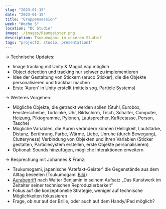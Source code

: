```yaml
---
slug: "2023-01-15"
date: "2023-01-15"
title: "Gruppensession"
week: "Woche 5"
location: "DC Studio"
image: ./images/Raumgeister.png
description: Tsukumogami in unserem Studio?
tags: "project2, studio, presentation1"
---
```

→ Technische Updates:
- Image tracking mit Unity & MagicLeap möglich
- Object detection und tracking nur schwer zu implementieren
- Idee der Gestaltung von Stickern (aruco Sticker), die die Objekte personalisieren und trackbar machen
- Erste 'Auren' in Unity erstellt (mittels sog. Particle Systems)

→ Weiteres Vorgehen:
- Mögliche Objekte, die getrackt werden sollen (Stuhl, Eurobox, Fensterscheibe, Türklinke, Uhr, Bildschirm, Tisch, Schalter, Computer, Heizung, Piktogramme, Pylonen, Lautsprecher, Kaffeetasse, Person, Tasche)
- Mögliche Variablen, die Auren verändern können (Helligkeit, Lautstärke, Distanz, Berührung, Farbe, Wärme, Liebe, Unruhe (durch Bewegung), Clutteryness)
Verbindung von Objekten und ihren Variablen (Sticker gestalten, Particlesystem erstellen, erste Objekte personalisieren)
- Optional: Sounds hinzufügen, mögliche Interaktionen erweitern

→ Besprechung mit Johannes & Franz:
- Tsukumogami, japanische 'Artefakt-Geister' die Gegenstände aus dem Alltag beseelen (Tsukumogami [Bild]((https://www.etsy.com/ch/listing/945187346/tsukumogami)))
- [Aurabegriff](https://de.wikipedia.org/wiki/Aura_(Benjamin)) nach Walter Benjamin in seinem Aufsatz „Das Kunstwerk im Zeitalter seiner technischen Reproduzierbarkeit“
- Fokus auf die konzeptionelle Strategie, weniger auf technische Möglichkeiten fokussieren
- Frage, ob nur auf der Brille, oder auch auf dem Handy/iPad möglich?

